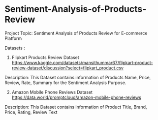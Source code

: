 # Sentiment-Analysis-of-Products-Review
Project Topic: Sentiment Analysis of Products Review for E-commerce Platform

Datasets :

1) Flipkart Products Review Dataset
https://www.kaggle.com/datasets/mansithummar67/flipkart-product-review-dataset/discussion?select=flipkart_product.csv

Description: This Dataset contains information of Products Name, Price, Review, Rate, Summary for the Sentiment Analysis Purpose. 

2) Amazon Mobile Phone Reviews Dataset
https://data.world/promptcloud/amazon-mobile-phone-reviews

Description: This Dataset contains information of Product Title, Brand, Price, Rating, Review Text
